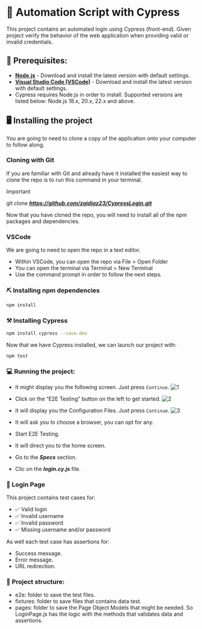 # :open_file_folder: Automation Script with Cypress
This project contains an automated login using Cypress (front-end). Given project verify the behavior of the web application when providing valid or invalid credentials. 

## :page_with_curl: Prerequisites:
- **[Node.js](https://nodejs.org/)** - Download and install the latest version with default settings. 
- **[Visual Studio Code (VSCode)](https://code.visualstudio.com/)** - Download and install the latest version with default settings.
- Cypress requires Node.js in order to install. Supported versions are listed below: Node.js 18.x, 20.x, 22.x and above.

## :desktop_computer:	 Installing the project

You are going to need to clone a copy of the application onto your computer to follow along.

### Cloning with Git
If you are familiar with Git and already have it installed the easiest way to clone the repo is to run this command in your terminal.

> [!IMPORTANT]
> git clone **_https://github.com/zaidiaz23/CypressLogin.git_**

Now that you have cloned the repo, you will need to install all of the npm packages and dependencies. 

### VSCode
We are going to need to open the repo in a text editor.
+ Within VSCode, you can open the repo via File > Open Folder
+ You can open the terminal via Terminal > New Terminal
+ Use the command prompt in order to follow the next steps.

### :pick: Installing npm dependencies

```sh
npm install
```

### :hammer_and_pick: Installing Cypress
```sh
npm install cypress --save-dev
```
Now that we have Cypress installed, we can launch our project with:

```sh
npm test
```

### :computer:	 Running the project:
+ It might display you the following screen. Just press `Continue`.
![1](https://github.com/user-attachments/assets/955b0ffc-88b2-499f-891c-7d22e46cfb42)

+ Click on the “E2E Testing” button on the left to get started.
![2](https://github.com/user-attachments/assets/ca607d22-48bd-4b99-b13c-f358a2da44cb)

+ It will display you the Configuration Files. Just press `Continue`.
![3](https://github.com/user-attachments/assets/3e099a74-54af-4378-9fc6-2598b3ac728c)

+ It will ask you to choose a browser, you can opt for any.

+ Start E2E Testing.
+ It will direct you to the home screen.
+ Go to the **_Specs_** section. 
+ Clic on the **_login.cy.js_** file.


### :pushpin: Login Page
This project contains test cases for:
- :white_check_mark: Valid login
- :white_check_mark: Invalid username
- :white_check_mark: Invalid password
- :white_check_mark: Missing username and/or password 

As well each test case has assertions for: 
- Success message. 
- Error message.
- URL redirection.

### :dolphin: Project structure:
- e2e: folder to save the test files.
- fixtures: folder to save files that contains data test.
- pages: folder to save the Page Object Models that might be needed. So LoginPage.js has the logic with the methods that validates data and assertions.

